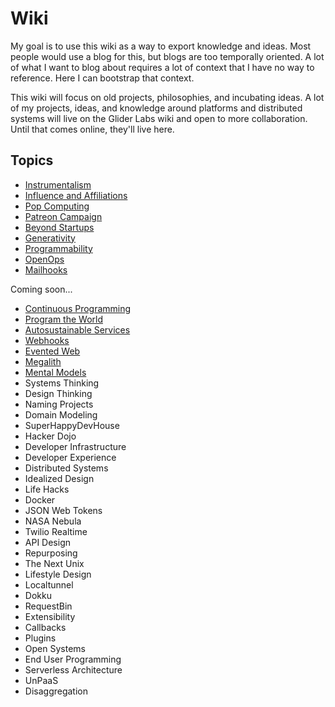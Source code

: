 # Wiki

My goal is to use this wiki as a way to export knowledge and ideas. Most people would use a blog for this, but blogs are too temporally oriented. A lot of what I want to blog about requires a lot of context that I have no way to reference. Here I can bootstrap that context.

This wiki will focus on old projects, philosophies, and incubating ideas. A lot of my projects, ideas, and knowledge around platforms and distributed systems will live on the Glider Labs wiki and open to more collaboration. Until that comes online, they'll live here.

## Topics

 * [Instrumentalism](Instrumentalism)
 * [Influence and Affiliations](InfluenceAndAffiliations)
 * [Pop Computing](PopComputing)
 * [Patreon Campaign](PatreonCampaign)
 * [Beyond Startups](BeyondStartups)
 * [Generativity](Generativity)
 * [Programmability](Programmability)
 * [OpenOps](OpenOps)
 * [Mailhooks](Mailhooks)
 
Coming soon...

 * [Continuous Programming](ContinuousProgramming)
 * [Program the World](ProgramTheWorld)
 * [Autosustainable Services](Autosustainable)
 * [Webhooks](Webhooks)
 * [Evented Web](EventedWeb)
 * [Megalith](Megalith)
 * [Mental Models](MentalModels)
 * Systems Thinking
 * Design Thinking
 * Naming Projects
 * Domain Modeling
 * SuperHappyDevHouse
 * Hacker Dojo
 * Developer Infrastructure
 * Developer Experience
 * Distributed Systems
 * Idealized Design
 * Life Hacks
 * Docker
 * JSON Web Tokens
 * NASA Nebula
 * Twilio Realtime
 * API Design
 * Repurposing
 * The Next Unix
 * Lifestyle Design
 * Localtunnel
 * Dokku
 * RequestBin
 * Extensibility
 * Callbacks
 * Plugins
 * Open Systems
 * End User Programming
 * Serverless Architecture
 * UnPaaS
 * Disaggregation
